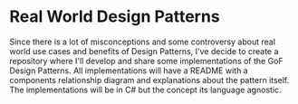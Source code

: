# Real World Design Patterns

Since there is a lot of misconceptions and some controversy about real world use cases and benefits of Design Patterns, I've decide to create a repository where I'll develop and share some implementations of the GoF Design Patterns. All implementations will have a README with a components relationship diagram and explanations about the pattern itself. The implementations will be in C# but the concept its language agnostic.
